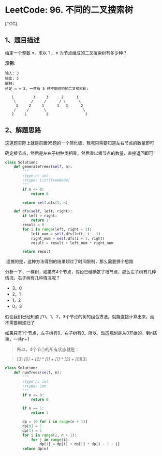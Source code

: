 # LeetCode: 96. 不同的二叉搜索树

[TOC]



## 1、题目描述



给定一个整数 *n*，求以 1 ... *n* 为节点组成的二叉搜索树有多少种？

**示例:**

```
输入: 3
输出: 5
解释:
给定 n = 3, 一共有 5 种不同结构的二叉搜索树:

   1         3     3      2      1
    \       /     /      / \      \
     3     2     1      1   3      2
    /     /       \                 \
   2     1         2                 3
```



## 2、解题思路

​	这道题实际上就是前面95题的一个简化版，我呢只需要知道左右节点的数量即可

​	确定根节点，然后是左右子树种类相乘，然后乘以根节点的数量，直接返回即可

```python
class Solution:
    def generateTrees(self, n):
        """
        :type n: int
        :rtype: List[TreeNode]
        """
        if n <= 0:
            return 0

        return self.dfs(1, n)

    def dfs(self, left, right):
        if left > right:
            return 1
        result = 0
        for i in range(left, right + 1):
            left_num = self.dfs(left, i - 1)
            right_num = self.dfs(i + 1, right)
            result = result + left_num * right_num

        return result
```

​	遗憾的是，这种方法得到的结果超过了时间限制，那么需要换个思路



​	分析一下，一棵树，如果有4个节点，假设已经确定了根节点，那么左子树有几种情况，右子树有几种情况呢？

- 3，0
- 2，1
- 1，2
- 0，3





​	假设我们已经知道了0，1，2，3个节点的树的组合方法，就能直接计算出来，而不需要用递归了

如果只有1个节点，左子树有0，右子树有0。所以，动态规划是从0开始的，到n结束，一共n+1

> 所以，4个节点的所有状态就是：

> [3] *[0] + [2] * [1] + [1] * [2] + [0]*[3]



```python
class Solution:
    def numTrees(self, n):
        """
        :type n: int
        :rtype: int
        """
        if n <= 0:
            return 0

        if n == 1:
            return 1

        dp = [0 for i in range(n + 1)]
        dp[0] = 1
        dp[1] = 1
        for i in range(2, n + 1):
            for j in range(i):
                dp[i] = dp[i] + dp[j] * dp[i - 1 - j]
        return dp[n]
```



​	





